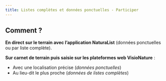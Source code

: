 ```yaml
---
title: Listes complètes et données ponctuelles - Participer
---
```


## Comment ?

<div class="InformativePageParagraph">

**En direct sur le terrain avec l’application NaturaList** (données ponctuelles ou par liste complète).

**Sur carnet de terrain puis saisie sur les plateformes web VisioNature** :

- Avec une localisation précise (_données ponctuelles_)
- Au lieu-dit le plus proche (_données de listes complètes_)

</div>
